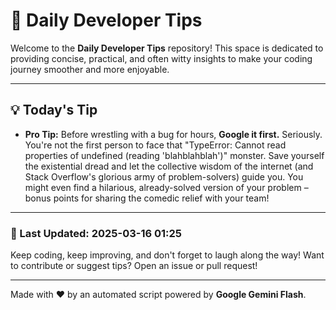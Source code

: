 
# 🌟 Daily Developer Tips

Welcome to the **Daily Developer Tips** repository! This space is dedicated to providing concise, practical, and often witty insights to make your coding journey smoother and more enjoyable.

---

## 💡 Today's Tip

- **Pro Tip:**  Before wrestling with a bug for hours,  **Google it first.**  Seriously.  You're not the first person to face that "TypeError: Cannot read properties of undefined (reading 'blahblahblah')"  monster.  Save yourself the existential dread and let the collective wisdom of the internet (and Stack Overflow's glorious army of problem-solvers) guide you.  You might even find a hilarious, already-solved version of your problem – bonus points for sharing the comedic relief with your team!

---

### 📅 Last Updated: 2025-03-16 01:25

Keep coding, keep improving, and don't forget to laugh along the way! Want to contribute or suggest tips? Open an issue or pull request!

---

Made with ❤️ by an automated script powered by **Google Gemini Flash**.

